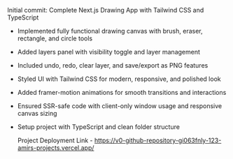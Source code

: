 Initial commit: Complete Next.js Drawing App with Tailwind CSS and TypeScript

- Implemented fully functional drawing canvas with brush, eraser, rectangle, and circle tools
- Added layers panel with visibility toggle and layer management
- Included undo, redo, clear layer, and save/export as PNG features
- Styled UI with Tailwind CSS for modern, responsive, and polished look
- Added framer-motion animations for smooth transitions and interactions
- Ensured SSR-safe code with client-only window usage and responsive canvas sizing
- Setup project with TypeScript and clean folder structure

  Project Deployment Link - https://v0-github-repository-gi063fnly-123-amirs-projects.vercel.app/
